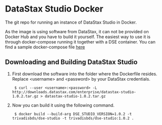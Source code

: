 # DataStax Studio Docker
The git repo for running an instance of DataStax Studio in Docker.

As the image is using software from DataStax, it can not be provided on Docker Hub and you have to build it yourself. The easiest way to use it is through docker-compose running it together with a DSE container. You can find a sample docker-compose file [here][dockercompose]

## Downloading and Building DataStax Studio

1. First download the software into the folder where the Dockerfile resides. Replace &lt;username&gt; and &lt;password&gt; by your DataStax credentials.

    	$ curl --user <username>:<password> -L http://downloads.datastax.com/enterprise/datastax-studio-1.0.2.tar.gz > datastax-studio-1.0.2.tar.gz

2. Now you can build it using the following command. 

    	$ docker build --build-arg DSE_STUDIO_VERSION=1.0.2 -t trivadisbds/dse-studio -t trivadisbds/dse-studio:1.0.2 .

[whitepaper]: http://www.datastax.com/wp-content/uploads/resources/DataStax-WP-Best_Practices_Running_DSE_Within_Docker.pdf
[hub]: https://hub.docker.com/r/trivadisbds/dse/
[dockercompose]: https://github.com/TrivadisBDS/dockerfiles/tree/master/datastax
